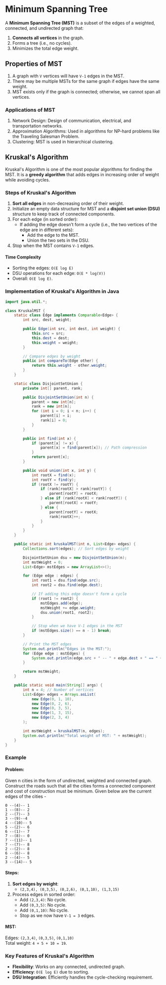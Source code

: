 # Minimum Spanning Tree
A **Minimum Spanning Tree (MST)** is a subset of the edges of a weighted, connected, and undirected graph that:
1. **Connects all vertices** in the graph.
2. Forms a tree (i.e., no cycles).
3. Minimizes the total edge weight.

## Properties of MST
1. A graph with `V` vertices will have `V-1` edges in the MST.
2. There may be multiple MSTs for the same graph if edges have the same weight.
3. MST exists only if the graph is connected; otherwise, we cannot span all vertices.

### Applications of MST
1. Network Design: Design of communication, electrical, and transportation networks.
2. Approximation Algorithms: Used in algorithms for NP-hard problems like the Traveling Salesman Problem.
3. Clustering: MST is used in hierarchical clustering.

## Kruskal's Algorithm
Kruskal's Algorithm is one of the most popular algorithms for finding the MST. It is a **greedy algorithm** that adds edges in increasing order of weight while avoiding cycles.

### Steps of Kruskal's Algorithm
1. **Sort all edges** in non-decreasing order of their weight.
2. Initialize an empty data structure for MST and a **disjoint set union (DSU)** structure to keep track of connected components.
3. For each edge (in sorted order):
    - If adding the edge doesn’t form a cycle (i.e., the two vertices of the edge are in different sets):
        - Add the edge to the MST.
        - Union the two sets in the DSU.
4. Stop when the MST contains `V-1` edges.

#### Time Complexity
- Sorting the edges: `O(E log E)`
- DSU operations for each edge: `O(E * log(V))`
- Overall: `O(E log E)`.

### Implementation of Kruskal's Algorithm in Java
```java
import java.util.*;

class KruskalMST {
    static class Edge implements Comparable<Edge> {
        int src, dest, weight;

        public Edge(int src, int dest, int weight) {
            this.src = src;
            this.dest = dest;
            this.weight = weight;
        }

        // Compare edges by weight
        public int compareTo(Edge other) {
            return this.weight - other.weight;
        }
    }

    static class DisjointSetUnion {
        private int[] parent, rank;

        public DisjointSetUnion(int n) {
            parent = new int[n];
            rank = new int[n];
            for (int i = 0; i < n; i++) {
                parent[i] = i;
                rank[i] = 0;
            }
        }

        public int find(int x) {
            if (parent[x] != x) {
                parent[x] = find(parent[x]); // Path compression
            }
            return parent[x];
        }

        public void union(int x, int y) {
            int rootX = find(x);
            int rootY = find(y);
            if (rootX != rootY) {
                if (rank[rootX] > rank[rootY]) {
                    parent[rootY] = rootX;
                } else if (rank[rootX] < rank[rootY]) {
                    parent[rootX] = rootY;
                } else {
                    parent[rootY] = rootX;
                    rank[rootX]++;
                }
            }
        }
    }

    public static int kruskalMST(int n, List<Edge> edges) {
        Collections.sort(edges); // Sort edges by weight

        DisjointSetUnion dsu = new DisjointSetUnion(n);
        int mstWeight = 0;
        List<Edge> mstEdges = new ArrayList<>();

        for (Edge edge : edges) {
            int root1 = dsu.find(edge.src);
            int root2 = dsu.find(edge.dest);

            // If adding this edge doesn't form a cycle
            if (root1 != root2) {
                mstEdges.add(edge);
                mstWeight += edge.weight;
                dsu.union(root1, root2);
            }

            // Stop when we have V-1 edges in the MST
            if (mstEdges.size() == n - 1) break;
        }

        // Print the MST edges
        System.out.println("Edges in the MST:");
        for (Edge edge : mstEdges) {
            System.out.println(edge.src + " -- " + edge.dest + " == " + edge.weight);
        }

        return mstWeight;
    }

    public static void main(String[] args) {
        int n = 4; // Number of vertices
        List<Edge> edges = Arrays.asList(
            new Edge(0, 1, 10),
            new Edge(0, 2, 6),
            new Edge(0, 3, 5),
            new Edge(1, 3, 15),
            new Edge(2, 3, 4)
        );

        int mstWeight = kruskalMST(n, edges);
        System.out.println("Total weight of MST: " + mstWeight);
    }
}
```

### **Example**
#### Problem:
Given n cities in the form of undirected, weighted and connected graph. Construct the roads such that all the cities forms a connected component and cost of construction must be minimum. Given below are the current edges of the cities -
```
0 --(4)-- 1
1 --(8)-- 2
2 --(7)-- 3
3 --(9)--4
4 --(10)-- 5
5 --(2)-- 6
6 --(1)-- 7
7 --(8)-- 0
7 --(11)-- 1
7 --(7)-- 8
2 --(2)-- 8
6 --(6)-- 8
2 --(4)-- 5
3 --(14)-- 5
```

#### Steps:
1. **Sort edges by weight**:
    - `(2,3,4), (0,3,5), (0,2,6), (0,1,10), (1,3,15)`
2. Process edges in sorted order:
    - Add `(2,3,4)`: No cycle.
    - Add `(0,3,5)`: No cycle.
    - Add `(0,1,10)`: No cycle.
    - Stop as we now have `V-1 = 3` edges.

#### MST:
Edges: `(2,3,4)`, `(0,3,5)`, `(0,1,10)`  
Total weight: `4 + 5 + 10 = 19`.

### Key Features of Kruskal's Algorithm
- **Flexibility**: Works on any connected, undirected graph.
- **Efficiency**: `O(E log E)` due to sorting.
- **DSU Integration**: Efficiently handles the cycle-checking requirement.
